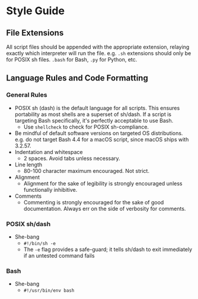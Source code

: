 # Style Guide

## File Extensions

All script files should be appended with the appropriate extension, relaying exactly which interpreter will run the file. e.g. `.sh` extensions should only be for POSIX sh files. `.bash` for Bash, `.py` for Python, etc.

## Language Rules and Code Formatting

### General Rules
* POSIX sh (dash) is the default language for all scripts. This ensures portability as most shells are a superset of sh/dash. If a script is targeting Bash specifically, it's perfectly acceptable to use Bash.
  * Use `shellcheck` to check for POSIX sh-compliance.
* Be mindful of default software versions on targeted OS distributions. e.g. do not target Bash 4.4 for a macOS script, since macOS ships with 3.2.57.
* Indentation and whitespace
  * 2 spaces. Avoid tabs unless necessary.
* Line length
  * 80-100 character maximum encouraged. Not strict.
* Alignment 
  * Alignment for the sake of legibility is strongly encouraged unless functionally inhibitive.
* Comments
  * Commenting is strongly encouraged for the sake of good documentation. Always err on the side of verbosity for comments.

### POSIX sh/dash
* She-bang
  * `#!/bin/sh -e`
  * The `-e` flag provides a safe-guard; it tells sh/dash to exit immediately if an untested command fails

### Bash
* She-bang
  * `#!/usr/bin/env bash`
